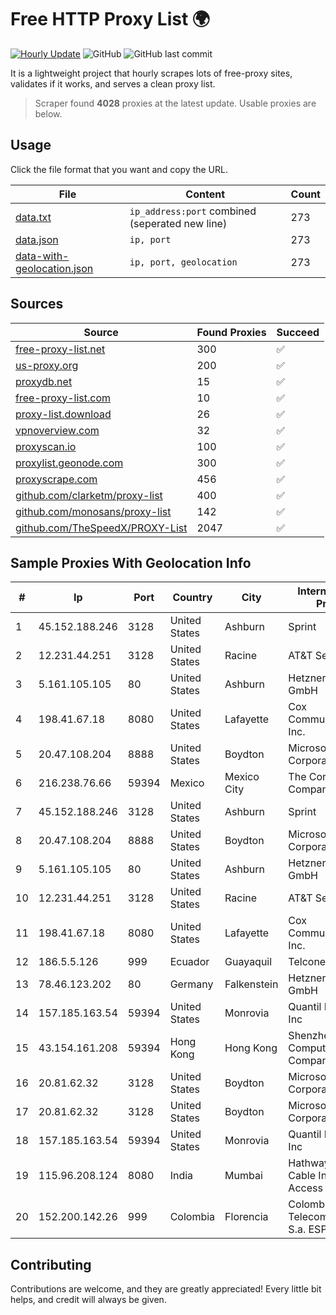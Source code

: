 
# Free HTTP Proxy List 🌍

[![Hourly Update](https://github.com/mertguvencli/http-proxy-list/actions/workflows/main.yml/badge.svg?branch=main)](https://github.com/mertguvencli/http-proxy-list/actions/workflows/main.yml)
![GitHub](https://img.shields.io/github/license/mertguvencli/http-proxy-list)
![GitHub last commit](https://img.shields.io/github/last-commit/mertguvencli/http-proxy-list)

It is a lightweight project that hourly scrapes lots of free-proxy sites, validates if it works, and serves a clean proxy list.


> Scraper found **4028** proxies at the latest update. Usable proxies are below.

## Usage

Click the file format that you want and copy the URL.


|File|Content|Count|
|----|-------|-----|
|[data.txt](https://raw.githubusercontent.com/mertguvencli/http-proxy-list/main/proxy-list/data.txt)|`ip_address:port` combined (seperated new line)|273|
|[data.json](https://raw.githubusercontent.com/mertguvencli/http-proxy-list/main/proxy-list/data.json)|`ip, port`|273|
|[data-with-geolocation.json](https://raw.githubusercontent.com/mertguvencli/http-proxy-list/main/proxy-list/data-with-geolocation.json)|`ip, port, geolocation`|273|

## Sources

|Source|Found Proxies|Succeed|
|------|-------------|-------|
|[free-proxy-list.net](https://free-proxy-list.net)|300|✅|
|[us-proxy.org](https://www.us-proxy.org)|200|✅|
|[proxydb.net](http://proxydb.net)|15|✅|
|[free-proxy-list.com](https://free-proxy-list.com/?page=&port=&type%5B%5D=http&type%5B%5D=https&up_time=0&search=Search)|10|✅|
|[proxy-list.download](https://www.proxy-list.download/HTTP)|26|✅|
|[vpnoverview.com](https://vpnoverview.com/privacy/anonymous-browsing/free-proxy-servers)|32|✅|
|[proxyscan.io](https://www.proxyscan.io)|100|✅|
|[proxylist.geonode.com](https://proxylist.geonode.com/api/proxy-list?limit=300&page=1&sort_by=lastChecked&sort_type=desc&protocols=http,https)|300|✅|
|[proxyscrape.com](https://api.proxyscrape.com/v2/?request=displayproxies&protocol=http&timeout=10000&country=all&ssl=all&anonymity=all)|456|✅|
|[github.com/clarketm/proxy-list](https://raw.githubusercontent.com/clarketm/proxy-list/master/proxy-list-raw.txt)|400|✅|
|[github.com/monosans/proxy-list](https://raw.githubusercontent.com/monosans/proxy-list/main/proxies/http.txt)|142|✅|
|[github.com/TheSpeedX/PROXY-List](https://raw.githubusercontent.com/TheSpeedX/PROXY-List/master/http.txt)|2047|✅|


## Sample Proxies With Geolocation Info

|#|Ip|Port|Country|City|Internet Service Provider|
|-|--|----|-------|----|-------------------------|
|1|45.152.188.246|3128|United States|Ashburn|Sprint|
|2|12.231.44.251|3128|United States|Racine|AT&T Services, Inc.|
|3|5.161.105.105|80|United States|Ashburn|Hetzner Online GmbH|
|4|198.41.67.18|8080|United States|Lafayette|Cox Communications Inc.|
|5|20.47.108.204|8888|United States|Boydton|Microsoft Corporation|
|6|216.238.76.66|59394|Mexico|Mexico City|The Constant Company|
|7|45.152.188.246|3128|United States|Ashburn|Sprint|
|8|20.47.108.204|8888|United States|Boydton|Microsoft Corporation|
|9|5.161.105.105|80|United States|Ashburn|Hetzner Online GmbH|
|10|12.231.44.251|3128|United States|Racine|AT&T Services, Inc.|
|11|198.41.67.18|8080|United States|Lafayette|Cox Communications Inc.|
|12|186.5.5.126|999|Ecuador|Guayaquil|Telconet S.A|
|13|78.46.123.202|80|Germany|Falkenstein|Hetzner Online GmbH|
|14|157.185.163.54|59394|United States|Monrovia|Quantil Networks Inc|
|15|43.154.161.208|59394|Hong Kong|Hong Kong|Shenzhen Tencent Computer Systems Company Limited|
|16|20.81.62.32|3128|United States|Boydton|Microsoft Corporation|
|17|20.81.62.32|3128|United States|Boydton|Microsoft Corporation|
|18|157.185.163.54|59394|United States|Monrovia|Quantil Networks Inc|
|19|115.96.208.124|8080|India|Mumbai|Hathway IP over Cable Internet Access|
|20|152.200.142.26|999|Colombia|Florencia|Colombia Telecomunicaciones S.a. ESP|



## Contributing

Contributions are welcome, and they are greatly appreciated! Every
little bit helps, and credit will always be given.

